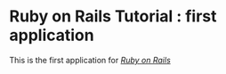 # Ruby on Rails Tutorial : first application

This is the first application for [*Ruby on Rails*](http://railstutorial.org)